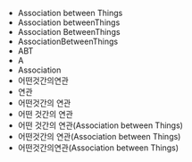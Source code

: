 - Association between Things
- Association betweenThings
- Association BetweenThings
- AssociationBetweenThings
- ABT
- A
- Association
- 어떤것간의연관
- 연관
- 어떤것간의 연관
- 어떤 것간의 연관
- 어떤 것간의 연관(Association between Things)
- 어떤것간의 연관(Association between Things)
- 어떤것간의연관(Association between Things)